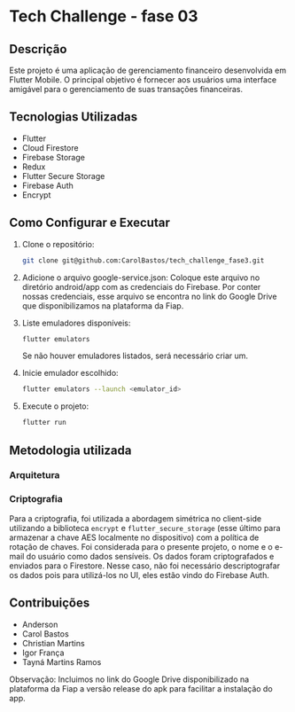 # Tech Challenge - fase 03

## Descrição

Este projeto é uma aplicação de gerenciamento financeiro desenvolvida em Flutter Mobile. O principal objetivo é fornecer aos usuários uma interface amigável para o gerenciamento de suas transações financeiras.

## Tecnologias Utilizadas

- Flutter
- Cloud Firestore
- Firebase Storage
- Redux
- Flutter Secure Storage
- Firebase Auth
- Encrypt

## Como Configurar e Executar

1. Clone o repositório:
   ```bash
   git clone git@github.com:CarolBastos/tech_challenge_fase3.git
   ```

2. Adicione o arquivo google-service.json:
    Coloque este arquivo no diretório android/app com as credenciais do Firebase.
    Por conter nossas credenciais, esse arquivo se encontra no link do Google Drive que disponibilizamos na plataforma da Fiap.

3. Liste emuladores disponíveis:
   ```bash
   flutter emulators
   ```
    Se não houver emuladores listados, será necessário criar um.

4. Inicie emulador escolhido:
   ```bash
   flutter emulators --launch <emulator_id>
   ```

5. Execute o projeto:
   ```bash
   flutter run
   ```

## Metodologia utilizada

### Arquitetura

### Criptografia

Para a criptografia, foi utilizada a abordagem simétrica no client-side utilizando a biblioteca `encrypt` e `flutter_secure_storage` (esse último para armazenar a chave AES localmente no dispositivo) com a política de rotação de chaves. 
Foi considerada para o presente projeto, o nome e o e-mail do usuário como dados sensíveis. Os dados foram criptografados e enviados para o Firestore. Nesse caso, não foi necessário descriptografar os dados pois para utilizá-los no UI, eles estão vindo do Firebase Auth.

## Contribuições

- Anderson
- Carol Bastos
- Christian Martins
- Igor França
- Tayná Martins Ramos

Observação: Incluimos no link do Google Drive disponibilizado na plataforma da Fiap a versão release do apk para facilitar a instalação do app.
